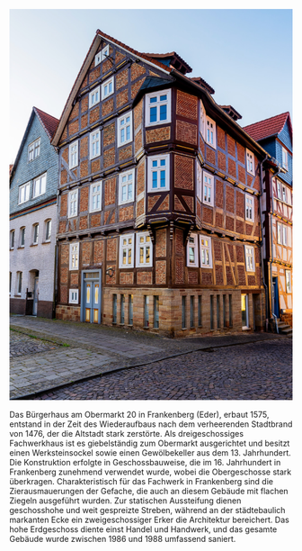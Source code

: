![Bürgerhaus](./images/frankenberg/p36.jpg)

Das Bürgerhaus am Obermarkt 20 in Frankenberg (Eder), erbaut 1575, entstand in der Zeit des Wiederaufbaus nach dem verheerenden Stadtbrand von 1476, der die Altstadt stark zerstörte. Als dreigeschossiges Fachwerkhaus ist es giebelständig zum Obermarkt ausgerichtet und besitzt einen Werksteinsockel sowie einen Gewölbekeller aus dem 13. Jahrhundert. Die Konstruktion erfolgte in Geschossbauweise, die im 16. Jahrhundert in Frankenberg zunehmend verwendet wurde, wobei die Obergeschosse stark überkragen. Charakteristisch für das Fachwerk in Frankenberg sind die Zierausmauerungen der Gefache, die auch an diesem Gebäude mit flachen Ziegeln ausgeführt wurden. Zur statischen Aussteifung dienen geschosshohe und weit gespreizte Streben, während an der städtebaulich markanten Ecke ein zweigeschossiger Erker die Architektur bereichert. Das hohe Erdgeschoss diente einst Handel und Handwerk, und das gesamte Gebäude wurde zwischen 1986 und 1988 umfassend saniert.